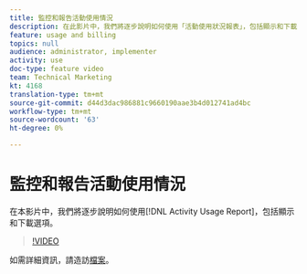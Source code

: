 ```yaml
---
title: 監控和報告活動使用情況
description: 在此影片中，我們將逐步說明如何使用「活動使用狀況報表」，包括顯示和下載選項。
feature: usage and billing
topics: null
audience: administrator, implementer
activity: use
doc-type: feature video
team: Technical Marketing
kt: 4168
translation-type: tm+mt
source-git-commit: d44d3dac986881c9660190aae3b4d012741ad4bc
workflow-type: tm+mt
source-wordcount: '63'
ht-degree: 0%

---
```



# 監控和報告活動使用情況

在本影片中，我們將逐步說明如何使用[!DNL Activity Usage Report]，包括顯示和下載選項。

>[!VIDEO](https://video.tv.adobe.com/v/31443/?quality=12)

如需詳細資訊，請造訪[檔案](https://docs.adobe.com/content/help/en/audience-manager/user-guide/features/administration/activity-usage-reporting.html)。

